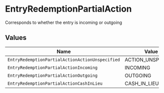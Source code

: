 # EntryRedemptionPartialAction

Corresponds to whether the entry is incoming or outgoing


## Values

| Name                                            | Value                                           |
| ----------------------------------------------- | ----------------------------------------------- |
| `EntryRedemptionPartialActionActionUnspecified` | ACTION_UNSPECIFIED                              |
| `EntryRedemptionPartialActionIncoming`          | INCOMING                                        |
| `EntryRedemptionPartialActionOutgoing`          | OUTGOING                                        |
| `EntryRedemptionPartialActionCashInLieu`        | CASH_IN_LIEU                                    |